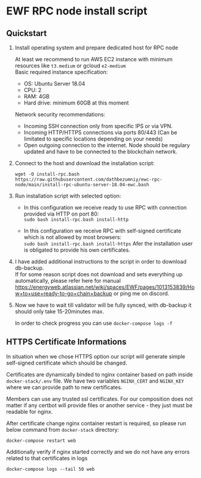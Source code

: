 # EWF RPC node install script

## Quickstart

1. Install operating system and prepare dedicated host for RPC node

    At least we recommend to run AWS EC2 instance with minimum resources like `t3.medium` or gcloud `e2-medium`\
    Basic required instance specification:
      - OS: Ubuntu Server 18.04
      - CPU: 2
      - RAM: 4GB
      - Hard drive: minimum 60GB at this moment

    Network security recommendations:
      - Incoming SSH connection only from specific IPS or via VPN.
      - Incoming HTTP/HTTPS connections via ports 80/443 (Can be limitated to specific locations depending on your needs)
      - Open outgoing connection to the internet. Node should be regulary updated and have to be connected to the blockchain network.

2. Connect to the host and download the installation script:
    
    `wget -O install-rpc.bash https://raw.githubusercontent.com/dathbezumniy/ewc-rpc-node/main/install-rpc-ubuntu-server-18.04-ewc.bash`

3. Run installation script with selected option:
      
    - In this configuration we receive ready to use RPC with connection provided via HTTP on port 80:\
      `sudo bash install-rpc.bash install-http`

    - In this configuration we receive RPC with self-signed certificate which is not allowed by most browsers:\
     `sudo bash install-rpc.bash install-https` Afer the installation user is obligated to provide his own certificates.

4. I have added additional instructions to the script in order to download db-backup.\
    If for some reason script does not download and sets everything up automatically,
    please refer here for manual https://energyweb.atlassian.net/wiki/spaces/EWF/pages/1013153839/How+to+use+ready-to-go+chain+backup or ping me on discord.

5. Now we have to wait till validator will be fully synced, with db-backup it should only take 15-20minutes max.

    In order to check progress you can use `docker-compose logs -f`

## HTTPS Certificate Informations

In situation when we chose HTTPS option our script will generate simple self-signed certificate which should be changed.

Certificates are dynamically binded to nginx container based on path inside `docker-stack/.env` file. We have two variables `NGINX_CERT` and `NGINX_KEY` where we can provide path to new certificates.

Members can use any trusted ssl certificates. For our composition does not matter if any certbot will provide files or another service - they just must be readable for nginx.

After certificate change nginx container restart is required, so please run below command from `docker-stack` directory:

`docker-compose restart web`

Additionally verify if nginx started correctly and we do not have any errors related to that certificates in logs

`docker-compose logs --tail 50 web`
